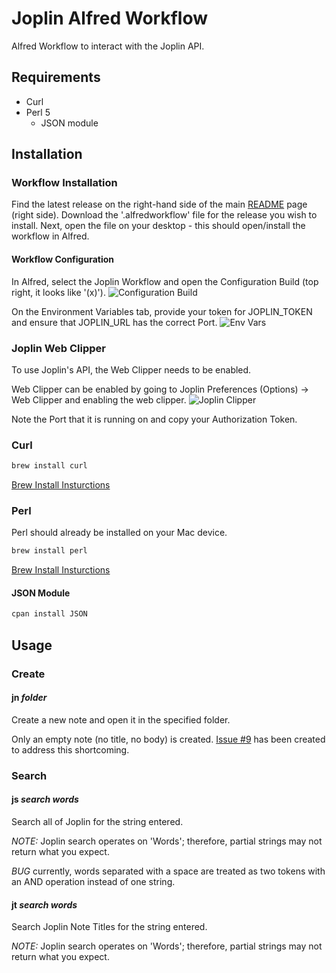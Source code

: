# Joplin Alfred Workflow

Alfred Workflow to interact with the Joplin API.

## Requirements

- Curl
- Perl 5
  - JSON module

## Installation

### Workflow Installation

Find the latest release on the right-hand side of the main [README](https://github.com/skeletonkey/joplin_alfred_workflow) page (right side). Download the '.alfredworkflow' file for the release you wish to install. Next, open the file on your desktop - this should open/install the workflow in Alfred.

#### Workflow Configuration

In Alfred, select the Joplin Workflow and open the Configuration Build (top right, it looks like '(x)').
![Configuration Build](https://github.com/skeletonkey/joplin_alfred_workflow/assets/1487600/650cb170-dd02-4f2b-ad9a-144d17e9e131)

On the Environment Variables tab, provide your token for JOPLIN_TOKEN and ensure that JOPLIN_URL has the correct Port.
![Env Vars](https://github.com/skeletonkey/joplin_alfred_workflow/assets/1487600/924a089c-492c-4f09-b207-bdba0ae89984)

### Joplin Web Clipper

To use Joplin's API, the Web Clipper needs to be enabled.

Web Clipper can be enabled by going to Joplin Preferences (Options) -> Web Clipper and enabling the web clipper.
![Joplin Clipper](https://github.com/skeletonkey/joplin_alfred_workflow/assets/1487600/59880df4-e59d-43d9-a27f-ecd1039e72ef)

Note the Port that it is running on and copy your Authorization Token.

### Curl

```bash
brew install curl
```

[Brew Install Insturctions](https://brew.sh/)

### Perl

Perl should already be installed on your Mac device.

```bash
brew install perl
```

[Brew Install Insturctions](https://brew.sh/)

#### JSON Module

```bash
cpan install JSON
```

## Usage

### Create

#### jn _folder_

Create a new note and open it in the specified folder.

Only an empty note (no title, no body) is created. [Issue #9](https://github.com/skeletonkey/joplin_alfred_workflow/issues/9) has been created to address this shortcoming.

### Search

#### js _search words_

Search all of Joplin for the string entered.

*NOTE:* Joplin search operates on 'Words'; therefore, partial strings may not return what you expect.

*BUG* currently, words separated with a space are treated as two tokens with an AND operation instead of one string.

#### jt _search words_

Search Joplin Note Titles for the string entered.

*NOTE:* Joplin search operates on 'Words'; therefore, partial strings may not return what you expect.
